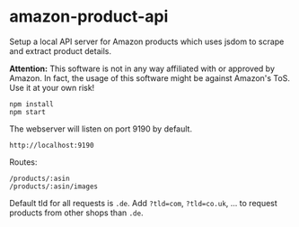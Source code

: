 # amazon-product-api

Setup a local API server for Amazon products which uses jsdom to scrape and extract product details.

**Attention:** This software is not in any way affiliated with or approved by Amazon. In fact, the usage of this software might be against Amazon's ToS. Use it at your own risk!

```
npm install
npm start
```

The webserver will listen on port 9190 by default.
```
http://localhost:9190
```

Routes:
```
/products/:asin
/products/:asin/images
```

Default tld for all requests is `.de`. Add `?tld=com`, `?tld=co.uk`, ... to request products from other shops than `.de`.
